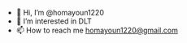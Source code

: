 - 👋 Hi, I’m @homayoun1220
- 👀 I’m interested in DLT 
- 📫 How to reach me homayoun1220@gmail.com

<!---
homayoun1220/homayoun1220 is a ✨ special ✨ repository because its `README.md` (this file) appears on your GitHub profile.
You can click the Preview link to take a look at your changes.
--->
